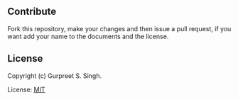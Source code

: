 ## Contribute

Fork this repository, make your changes and then issue a pull request, if you want add your name to the documents and the license.

## License

Copyright (c) Gurpreet S. Singh.

License: [MIT][1]

[1]:https://choosealicense.com/licenses/mit/
